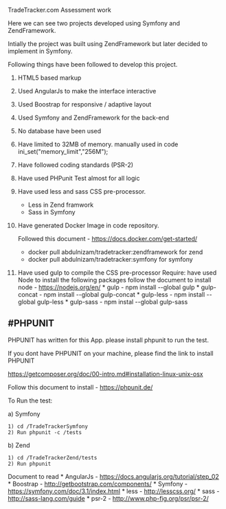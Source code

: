 TradeTracker.com Assessment work


Here we can see two projects developed using Symfony and ZendFramework.

Intially the project was built using ZendFramework but later decided to implement in Symfony.

Following things have been followed to develop this project.

1) HTML5 based markup
2) Used AngularJs to make the interface interactive
3) Used Boostrap for responsive / adaptive layout
4) Used Symfony and ZendFramework for the back-end
5) No database have been used
6) Have limited to 32MB of memory. manually used in code ini_set("memory_limit","256M"); 

7) Have followed coding standards (PSR-2)
8) Have used PHPunit Test almost for all logic

9) Have used less and sass CSS pre-processor.

	* Less in Zend framwork 
	* Sass in Symfony

10) Have generated Docker Image in code repository.

	Followed this document - https://docs.docker.com/get-started/

	* docker pull abdulnizam/tradetracker:zendframework for zend
	* docker pull abdulnizam/tradetracker:symfony for symfony

11) Have used gulp to compile the CSS pre-processor
	Require:
		have used Node to install the following packages
			follow the document to install node - https://nodejs.org/en/
			* gulp - npm install --global gulp
			* gulp-concat - npm install --global gulp-concat
			* gulp-less - npm install --global gulp-less
			* gulp-sass - npm instal --global gulp-sass 


#PHPUNIT
---------

PHPUNIT has written for this App. please install phpunit to run the test.

If you dont have PHPUNIT on your machine, please find the link to install PHPUNIT

https://getcomposer.org/doc/00-intro.md#installation-linux-unix-osx

Follow this document to install - https://phpunit.de/

To Run the test:

a) Symfony

	1) cd /TradeTrackerSymfony
	2) Run phpunit -c /tests

b) Zend

	1) cd /TradeTrackerZend/tests
	2) Run phpunit


Document to read 
	* AngularJs - https://docs.angularjs.org/tutorial/step_02
	* Boostrap - http://getbootstrap.com/components/
	* Symfony - https://symfony.com/doc/3.1/index.html
	* less - http://lesscss.org/
	* sass - http://sass-lang.com/guide
	* psr-2 - http://www.php-fig.org/psr/psr-2/






